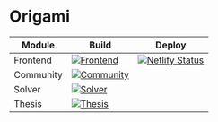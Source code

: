 # Origami

| Module | Build | Deploy |
| ---- | ---- | --- |
| Frontend | [![Frontend](https://github.com/maciekmm/origami/workflows/Frontend/badge.svg)](https://github.com/maciekmm/origami/actions?query=workflow%3AFrontend) | [![Netlify Status](https://api.netlify.com/api/v1/badges/6771f61e-c7a4-4dd0-b965-b41e1e6f4029/deploy-status)](https://app.netlify.com/sites/origuide/deploys) |
| Community | [![Community](https://github.com/maciekmm/origami/workflows/Community/badge.svg)](https://github.com/maciekmm/origami/actions?query=workflow%3ACommunity) | |
| Solver | [![Solver](https://github.com/maciekmm/origami/workflows/Solver/badge.svg)](https://github.com/maciekmm/origami/actions?query=workflow%3ASolver) | |
| Thesis | [![Thesis](https://github.com/maciekmm/origami/workflows/Thesis/badge.svg)](https://github.com/maciekmm/origami/actions?query=workflow%3AThesis) ||

